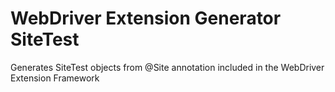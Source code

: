 WebDriver Extension Generator SiteTest
===================

Generates SiteTest objects from @Site annotation included in the WebDriver Extension Framework
